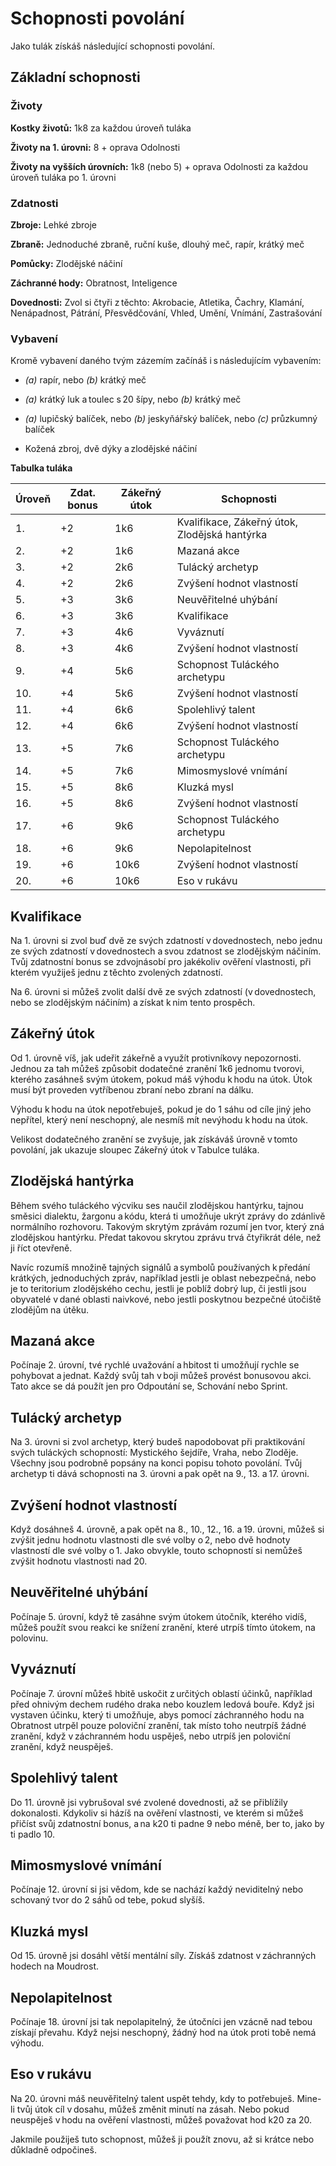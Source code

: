 # Schopnosti povolání
  
Jako tulák získáš následující schopnosti povolání.

## Základní schopnosti
  
### Životy
  
**Kostky životů:** 1k8 za každou úroveň tuláka
  
**Životy na 1. úrovni:** 8 + oprava Odolnosti
  
**Životy na vyšších úrovních:** 1k8 (nebo 5) + oprava Odolnosti za každou úroveň tuláka po 1. úrovni
  
### Zdatnosti
  
**Zbroje:** Lehké zbroje
  
**Zbraně:** Jednoduché zbraně, ruční kuše, dlouhý meč, rapír, krátký meč
  
**Pomůcky:** Zlodějské náčiní
  
**Záchranné hody:** Obratnost, Inteligence
  
**Dovednosti:** Zvol si čtyři z těchto: Akrobacie, Atletika, Čachry, Klamání, Nenápadnost, Pátrání, Přesvědčování, Vhled, Umění, Vnímání, Zastrašování
  
### Vybavení
  
Kromě vybavení daného tvým zázemím začínáš i s následujícím vybavením:  
  
* *(a)* rapír, nebo *(b)* krátký meč
  
* *(a)* krátký luk a toulec s 20 šípy, nebo *(b)* krátký meč
  
* *(a)* lupičský balíček, nebo *(b)* jeskyňářský balíček, nebo *(c)* průzkumný balíček
  
* Kožená zbroj, dvě dýky a zlodějské náčiní

**Tabulka tuláka**

| Úroveň | Zdat. bonus | Zákeřný útok | Schopnosti |
| --- | --- | --- | --- |
| 1. | +2 | 1k6 | Kvalifikace, Zákeřný útok, Zlodějská hantýrka |
| 2. | +2 | 1k6 | Mazaná akce |
| 3. | +2 | 2k6 | Tulácký archetyp |
| 4. | +2 | 2k6 | Zvýšení hodnot vlastností |
| 5. | +3 | 3k6 | Neuvěřitelné uhýbání |
| 6. | +3 | 3k6 | Kvalifikace |
| 7. | +3 | 4k6 | Vyváznutí |
| 8. | +3 | 4k6 | Zvýšení hodnot vlastností |
| 9. | +4 | 5k6 | Schopnost Tuláckého archetypu |
| 10. | +4 | 5k6 | Zvýšení hodnot vlastností |
| 11. | +4 | 6k6 | Spolehlivý talent |
| 12. | +4 | 6k6 | Zvýšení hodnot vlastností |
| 13. | +5 | 7k6 | Schopnost Tuláckého archetypu |
| 14. | +5 | 7k6 | Mimosmyslové vnímání |
| 15. | +5 | 8k6 | Kluzká mysl |
| 16. | +5 | 8k6 | Zvýšení hodnot vlastností |
| 17. | +6 | 9k6 | Schopnost Tuláckého archetypu |
| 18. | +6 | 9k6 | Nepolapitelnost |
| 19. | +6 | 10k6 | Zvýšení hodnot vlastností |
| 20. | +6 | 10k6 | Eso v rukávu |
  
## Kvalifikace
  
Na 1. úrovni si zvol buď dvě ze svých zdatností v dovednostech, nebo jednu ze svých zdatností v dovednostech a svou zdatnost se zlodějským náčiním. Tvůj zdatnostní bonus se zdvojnásobí pro jakékoliv ověření vlastnosti, při kterém využiješ jednu z těchto zvolených zdatností.
  
Na 6. úrovni si můžeš zvolit další dvě ze svých zdatností (v dovednostech, nebo se zlodějským náčiním) a získat k nim tento prospěch.
  
## Zákeřný útok
  
Od 1. úrovně víš, jak udeřit zákeřně a využít protivníkovy nepozornosti. Jednou za tah můžeš způsobit dodatečné zranění 1k6 jednomu tvorovi, kterého zasáhneš svým útokem, pokud máš výhodu k hodu na útok. Útok musí být proveden vytříbenou zbraní nebo zbraní na dálku.
  
Výhodu k hodu na útok nepotřebuješ, pokud je do 1 sáhu od cíle jiný jeho nepřítel, který není neschopný, ale nesmíš mít nevýhodu k hodu na útok.
  
Velikost dodatečného zranění se zvyšuje, jak získáváš úrovně v tomto povolání, jak ukazuje sloupec Zákeřný útok v Tabulce tuláka.
  
## Zlodějská hantýrka
  
Během svého tuláckého výcviku ses naučil zlodějskou hantýrku, tajnou směsici dialektu, žargonu a kódu, která ti umožňuje ukrýt zprávy do zdánlivě normálního rozhovoru. Takovým skrytým zprávám rozumí jen tvor, který zná zlodějskou hantýrku. Předat takovou skrytou zprávu trvá čtyřikrát déle, než ji říct otevřeně.
  
Navíc rozumíš množině tajných signálů a symbolů používaných k předání krátkých, jednoduchých zpráv, například jestli je oblast nebezpečná, nebo je to teritorium zlodějského cechu, jestli je poblíž dobrý lup, či jestli jsou obyvatelé v dané oblasti naivkové, nebo jestli poskytnou bezpečné útočiště zlodějům na útěku.
  
## Mazaná akce
  
Počínaje 2. úrovní, tvé rychlé uvažování a hbitost ti umožňují rychle se pohybovat a jednat. Každý svůj tah v boji můžeš provést bonusovou akci. Tato akce se dá použít jen pro Odpoutání se, Schování nebo Sprint.
  
## Tulácký archetyp
  
Na 3. úrovni si zvol archetyp, který budeš napodobovat při praktikování svých tuláckých schopností: Mystického šejdíře, Vraha, nebo Zloděje. Všechny jsou podrobně popsány na konci popisu tohoto povolání. Tvůj archetyp ti dává schopnosti na 3. úrovni a pak opět na 9., 13. a 17. úrovni.
  
## Zvýšení hodnot vlastností
  
Když dosáhneš 4. úrovně, a pak opět na 8., 10., 12., 16. a 19. úrovni, můžeš si zvýšit jednu hodnotu vlastnosti dle své volby o 2, nebo dvě hodnoty vlastností dle své volby o 1. Jako obvykle, touto schopností si nemůžeš zvýšit hodnotu vlastnosti nad 20.
  
## Neuvěřitelné uhýbání
  
Počínaje 5. úrovní, když tě zasáhne svým útokem útočník, kterého vidíš, můžeš použít svou reakci ke snížení zranění, které utrpíš tímto útokem, na polovinu.
  
## Vyváznutí
  
Počínaje 7. úrovní můžeš hbitě uskočit z určitých oblastí účinků, například před ohnivým dechem rudého draka nebo kouzlem ledová bouře. Když jsi vystaven účinku, který ti umožňuje, abys pomocí záchranného hodu na Obratnost utrpěl pouze poloviční zranění, tak místo toho neutrpíš žádné zranění, když v záchranném hodu uspěješ, nebo utrpíš jen poloviční zranění, když neuspěješ.
  
## Spolehlivý talent
  
Do 11. úrovně jsi vybrušoval své zvolené dovednosti, až se přiblížily dokonalosti. Kdykoliv si házíš na ověření vlastnosti, ve kterém si můžeš přičíst svůj zdatnostní bonus, a na k20 ti padne 9 nebo méně, ber to, jako by ti padlo 10.
  
## Mimosmyslové vnímání
  
Počínaje 12. úrovní si jsi vědom, kde se nachází každý neviditelný nebo schovaný tvor do 2 sáhů od tebe, pokud slyšíš.
  
## Kluzká mysl
  
Od 15. úrovně jsi dosáhl větší mentální síly. Získáš zdatnost v záchranných hodech na Moudrost.
  
## Nepolapitelnost
  
Počínaje 18. úrovní jsi tak nepolapitelný, že útočníci jen vzácně nad tebou získají převahu. Když nejsi neschopný, žádný hod na útok proti tobě nemá výhodu.
  
## Eso v rukávu
  
Na 20. úrovni máš neuvěřitelný talent uspět tehdy, kdy to potřebuješ. Mine-li tvůj útok cíl v dosahu, můžeš změnit minutí na zásah. Nebo pokud neuspěješ v hodu na ověření vlastnosti, můžeš považovat hod k20 za 20.

Jakmile použiješ tuto schopnost, můžeš ji použít znovu, až si krátce nebo důkladně odpočineš.
<!--stackedit_data:
eyJoaXN0b3J5IjpbMTg3NjU3MTMzNyw3MzA5OTgxMTZdfQ==
-->